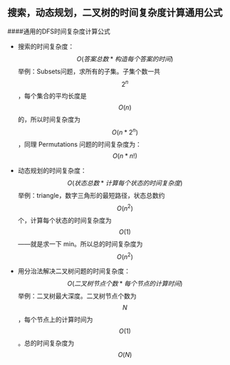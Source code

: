 ## 搜索，动态规划，二叉树的时间复杂度计算通用公式
####通用的DFS时间复杂度计算公式

- 搜索的时间复杂度：$$O(答案总数 * 构造每个答案的时间)$$
举例：Subsets问题，求所有的子集。子集个数一共 $$2^n$$，每个集合的平均长度是 $$O(n)$$ 的，所以时间复杂度为 $$O(n * 2^n)$$，同理 Permutations 问题的时间复杂度为：$$O(n * n!)$$

- 动态规划的时间复杂度：$$O(状态总数 * 计算每个状态的时间复杂度)$$
举例：triangle，数字三角形的最短路径，状态总数约 $$O(n^2)$$ 个，计算每个状态的时间复杂度为 $$O(1)$$——就是求一下 min。所以总的时间复杂度为 $$O(n^2)$$

- 用分治法解决二叉树问题的时间复杂度：$$O(二叉树节点个数 * 每个节点的计算时间)$$
举例：二叉树最大深度。二叉树节点个数为 $$N$$，每个节点上的计算时间为 $$O(1)$$。总的时间复杂度为 $$O(N)$$
